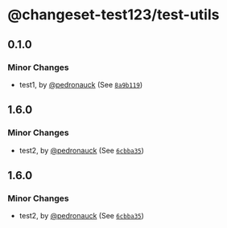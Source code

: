 # @changeset-test123/test-utils

## 0.1.0

### Minor Changes

- test1, by [@pedronauck](https://github.com/pedronauck) (See [`8a9b119`](https://github.com/pedronauck/changeset-test/commit/8a9b119856dccc4e36a6466187c3b7fc3bf78604))

## 1.6.0

### Minor Changes

- test2, by [@pedronauck](https://github.com/pedronauck) (See [`6cbba35`](https://github.com/pedronauck/changeset-test/commit/6cbba355267bd22442457a90fa8fe9229c5f938d))

## 1.6.0

### Minor Changes

- test2, by [@pedronauck](https://github.com/pedronauck) (See [`6cbba35`](https://github.com/pedronauck/changeset-test/commit/6cbba355267bd22442457a90fa8fe9229c5f938d))
